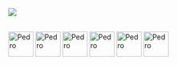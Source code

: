 ![](https://github-readme-stats.vercel.app/api?username=httpssantos&show_icons=true&theme=gruvbox)

<div style="display: inline_block"><br>
<img align="center" alt="Pedro" height="50" width="50" src="https://cdn.jsdelivr.net/gh/devicons/devicon/icons/html5/html5-original.svg">
<img align="center" alt="Pedro" height="50" width="50" src="https://cdn.jsdelivr.net/gh/devicons/devicon/icons/css3/css3-original.svg">
<img align="center" alt="Pedro" height="50" width="50" src="https://cdn.jsdelivr.net/gh/devicons/devicon/icons/javascript/javascript-original.svg" >
<img align="center" alt="Pedro" height="50" width="50" src="https://cdn.jsdelivr.net/gh/devicons/devicon/icons/git/git-original.svg">
<img align="center" alt="Pedro" height="50" width="50" src="https://cdn.jsdelivr.net/gh/devicons/devicon/icons/nodejs/nodejs-original.svg">
<img align="center" alt="Pedro" height="50" width="50" src="https://cdn.jsdelivr.net/gh/devicons/devicon/icons/python/python-original.svg">

<div>
